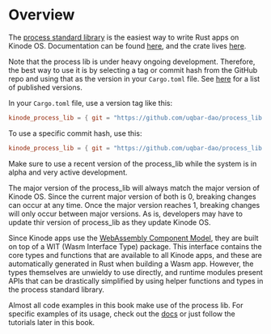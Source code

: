 # Overview

The [process standard library](https://github.com/uqbar-dao/process_lib) is the easiest way to write Rust apps on Kinode OS.
Documentation can be found [here](https://docs.rs/kinode_process_lib), and the crate lives [here](https://crates.io/crates/kinode_process_lib).

Note that the process lib is under heavy ongoing development.
Therefore, the best way to use it is by selecting a tag or commit hash from the GitHub repo and using that as the version in your `Cargo.toml` file.
See [here](https://github.com/uqbar-dao/process_lib/releases) for a list of published versions.

In your `Cargo.toml` file, use a version tag like this:
```toml
kinode_process_lib = { git = "https://github.com/uqbar-dao/process_lib.git", tag = "v0.5.4-alpha" }
```

To use a specific commit hash, use this:
```toml
kinode_process_lib = { git = "https://github.com/uqbar-dao/process_lib.git", rev = "5305453" }
```

Make sure to use a recent version of the process_lib while the system is in alpha and very active development.

The major version of the process_lib will always match the major version of Kinode OS.
Since the current major version of both is 0, breaking changes can occur at any time.
Once the major version reaches 1, breaking changes will only occur between major versions.
As is, developers may have to update thir version of process_lib as they update Kinode OS.

Since Kinode apps use the [WebAssembly Component Model](https://component-model.bytecodealliance.org/), they are built on top of a WIT (Wasm Interface Type) package.
This interface contains the core types and functions that are available to all Kinode apps, and these are automatically generated in Rust when building a Wasm app.
However, the types themselves are unwieldy to use directly, and runtime modules present APIs that can be drastically simplified by using helper functions and types in the process standard library.

Almost all code examples in this book make use of the process lib. For specific examples of its usage, check out the [docs](https://docs.rs/kinode_process_lib) or just follow the tutorials later in this book.
